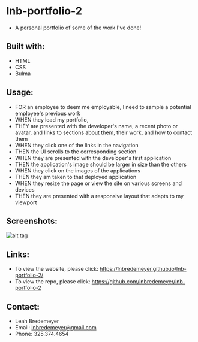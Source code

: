 # lnb-portfolio-2

- A personal portfolio of some of the work I've done!

## Built with:
* HTML
* CSS
* Bulma

## Usage:
* FOR an employee to deem me employable, I need to sample a potential employee's previous work
* WHEN they load my portfolio,
* THEY are presented with the developer's name, a recent photo or avatar, and links to sections about them, their work, and how to contact them
* WHEN they click one of the links in the navigation
* THEN the UI scrolls to the corresponding section
* WHEN they are presented with the developer's first application
* THEN the application's image should be larger in size than the others
* WHEN they click on the images of the applications
* THEN they am taken to that deployed application
* WHEN they resize the page or view the site on various screens and devices
* THEN they are presented with a responsive layout that adapts to my viewport

## Screenshots:
![alt tag](https://user-images.githubusercontent.com/99215212/166131158-e57479bb-63e4-4fc0-9eb9-aae5b5eeecda.png) 

## Links:
* To view the website, please click: https://lnbredemeyer.github.io/lnb-portfolio-2/
* To view the repo, please click: https://github.com/lnbredemeyer/lnb-portfolio-2

## Contact:
* Leah Bredemeyer
* Email: lnbredemeyer@gmail.com
* Phone: 325.374.4654
